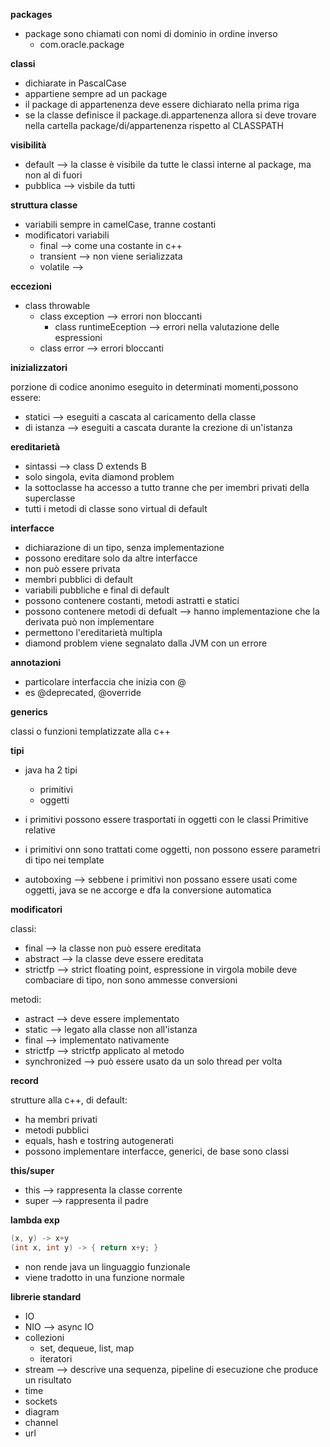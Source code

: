 **packages**

* package sono chiamati con nomi di dominio in ordine inverso
    * com.oracle.package

**classi**

* dichiarate in PascalCase
* appartiene sempre ad un package
* il package di appartenenza deve essere dichiarato nella prima riga
* se la classe definisce il package.di.appartenenza allora si deve trovare nella cartella package/di/appartenenza rispetto al CLASSPATH

**visibilità**

* default --> la classe è visibile da tutte le classi interne al package, ma non al di fuori
* pubblica --> visbile da tutti

**struttura classe**

* variabili sempre in camelCase, tranne costanti
* modificatori variabili
    * final --> come una costante in c++
    * transient --> non viene serializzata
    * volatile -->

**eccezioni**

* class throwable
    * class exception --> errori non bloccanti
        * class runtimeEception --> errori nella valutazione delle espressioni
    * class error --> errori bloccanti

**inizializzatori**

porzione di codice anonimo eseguito in determinati momenti,possono essere:
* statici --> eseguiti a cascata al caricamento della classe
* di istanza --> eseguiti a cascata durante la crezione di un'istanza

**ereditarietà**

* sintassi --> class D extends B
* solo singola, evita diamond problem
* la sottoclasse ha accesso a tutto tranne che per imembri privati della superclasse
* tutti i metodi di classe sono virtual di default

**interfacce**

* dichiarazione di un tipo, senza implementazione
* possono ereditare solo da altre interfacce
* non può essere privata
* membri pubblici di default
* variabili pubbliche e final di default
* possono contenere costanti, metodi astratti e statici
* possono contenere metodi di defualt --> hanno implementazione che la derivata può non implementare
* permettono l'ereditarietà multipla
* diamond problem viene segnalato dalla JVM con un errore

**annotazioni**

* particolare interfaccia che inizia con @
* es @deprecated, @override

**generics**

classi o funzioni templatizzate alla c++


**tipi**

* java ha 2 tipi
    * primitivi
    * oggetti

* i primitivi possono essere trasportati in oggetti con le classi Primitive relative
* i primitivi onn sono trattati come oggetti, non possono essere parametri di tipo nei template
* autoboxing --> sebbene i primitivi non possano essere usati come oggetti, java se ne accorge e dfa la conversione automatica

**modificatori**

classi:
* final --> la classe non può essere ereditata
* abstract --> la classe deve essere ereditata
* strictfp --> strict floating point, espressione in virgola mobile deve combaciare di tipo, non sono ammesse conversioni

metodi:
* astract --> deve essere implementato
* static --> legato alla classe non all'istanza
* final --> implementato nativamente
* strictfp --> strictfp applicato al metodo
* synchronized --> può essere usato da un solo thread per volta

**record**

strutture alla c++, di default:
* ha membri privati
* metodi pubblici
* equals, hash e tostring autogenerati
* possono implementare interfacce, generici, de base sono classi

**this/super**

* this --> rappresenta la classe corrente
* super --> rappresenta il padre

**lambda exp**

```java
(x, y) -> x+y
(int x, int y) -> { return x+y; }
```

* non rende java un linguaggio funzionale
* viene tradotto in una funzione normale

**librerie standard**

* IO
* NIO --> async IO
* collezioni
    * set, dequeue, list, map
    * iteratori
* stream --> descrive una sequenza, pipeline di esecuzione che produce un risultato
* time
* sockets
* diagram
* channel
* url